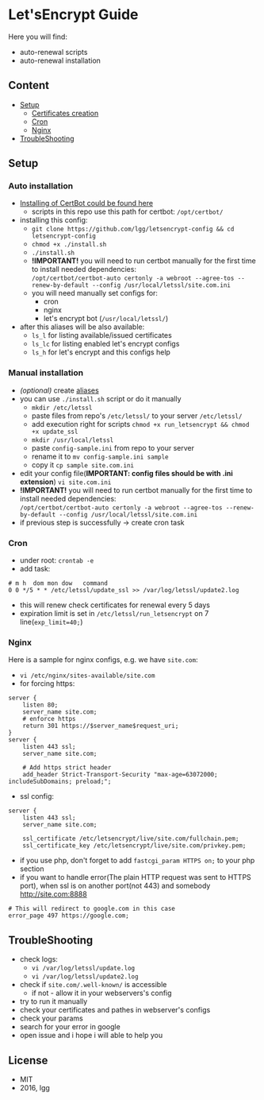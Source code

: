 # Let'sEncrypt Guide

Here you will find:
* auto-renewal scripts
* auto-renewal installation

## Content

* [Setup](#setup)
    * [Certificates creation](#certificates-bot)
    * [Cron](#cron)
    * [Nginx](#nginx)
* [TroubleShooting](#troubleshooting)

## Setup

### Auto installation

* [Installing of CertBot could be found here](https://github.com/certbot/certbot)
    * scripts in this repo use this path for certbot: `/opt/certbot/`
* installing this config:
    * `git clone https://github.com/lgg/letsencrypt-config && cd letsencrypt-config`
    * `chmod +x ./install.sh`
    * `./install.sh`
    * **!IMPORTANT!** you will need to run certbot manually for the first time
        to install needed dependencies:     
        `/opt/certbot/certbot-auto certonly -a webroot --agree-tos --renew-by-default --config /usr/local/letssl/site.com.ini`
    * you will need manually set configs for:
        * cron
        * nginx
        * let's encrypt bot (`/usr/local/letssl/`)
* after this aliases will be also available:
    * `ls_l` for listing available/issued certificates
    * `ls_lc` for listing enabled let's encrypt configs 
    * `ls_h` for let's encrypt and this configs help
    
### Manual installation

* _(optional)_ create [aliases](./aliases.md)
* you can use `./install.sh` script or do it manually
    * `mkdir /etc/letssl`
    * paste files from repo's `/etc/letssl/` to your server `/etc/letssl/`
    * add execution right for scripts `chmod +x run_letsencrypt && chmod +x update_ssl`
    * `mkdir /usr/local/letssl`
    * paste `config-sample.ini` from repo to your server
    * rename it to `mv config-sample.ini sample`
    * copy it `cp sample site.com.ini`
* edit your config file(**IMPORTANT: config files should be with .ini extension**) `vi site.com.ini`
* **!IMPORTANT!** you will need to run certbot manually for the first time
    to install needed dependencies:     
    `/opt/certbot/certbot-auto certonly -a webroot --agree-tos --renew-by-default --config /usr/local/letssl/site.com.ini`
* if previous step is successfully -> create cron task

### Cron

* under root: `crontab -e`
* add task:
```
# m h  dom mon dow   command
0 0 */5 * * /etc/letssl/update_ssl >> /var/log/letssl/update2.log
```
* this will renew check certificates for renewal every 5 days
* expiration limit is set in `/etc/letssl/run_letsencrypt` on 7 line(`exp_limit=40;`)

### Nginx

Here is a sample for nginx configs, e.g. we have `site.com`:
* `vi /etc/nginx/sites-available/site.com`
* for forcing https:
```
server {
    listen 80;
    server_name site.com;
    # enforce https
    return 301 https://$server_name$request_uri;
}
server {
    listen 443 ssl;
    server_name site.com;

    # Add https strict header
    add_header Strict-Transport-Security "max-age=63072000; includeSubDomains; preload;";
```
* ssl config:
```
server {
    listen 443 ssl;
    server_name site.com;

    ssl_certificate /etc/letsencrypt/live/site.com/fullchain.pem;
    ssl_certificate_key /etc/letsencrypt/live/site.com/privkey.pem;
```
* if you use php, don't forget to add `fastcgi_param HTTPS on;` to your php section
* if you want to handle error(The plain HTTP request was sent to HTTPS port), when ssl is on another port(not 443) and somebody http://site.com:8888
```
# This will redirect to google.com in this case
error_page 497 https://google.com;
```

## TroubleShooting

* check logs:
    * `vi /var/log/letssl/update.log`
    * `vi /var/log/letssl/update2.log`
* check if `site.com/.well-known/` is accessible
    * if not - allow it in your webservers's config
* try to run it manually
* check your certificates and pathes in webserver's configs
* check your params
* search for your error in google
* open issue and i hope i will able to help you

## License

* MIT
* 2016, lgg